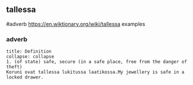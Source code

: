## tallessa
#adverb
https://en.wiktionary.org/wiki/tallessa
examples
### adverb
```ad-note
title: Definition
collapse: collapse
1. (of state) safe, secure (in a safe place, free from the danger of theft)
Koruni ovat tallessa lukitussa laatikossa.My jewellery is safe in a locked drawer.
```